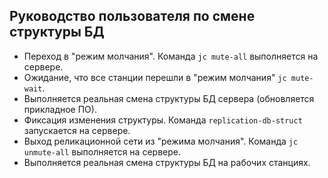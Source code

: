 ## Руководство пользователя по смене структуры БД

- Переход в "режим молчания". Команда `jc mute-all` выполняется на сервере.  
- Ожидание, что все станции перешли в "режим молчания" `jc mute-wait`.
- Выполняется реальная смена структуры БД сервера (обновляется прикладное ПО). 
- Фиксация изменения структуры. Команда `replication-db-struct` запускается на сервере.
- Выход реликационной сети из "режима молчания". Команда `jc unmute-all` выполняется на сервере. 
- Выполняется реальная смена структуры БД на рабочих станциях. 
